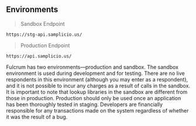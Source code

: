 ## Environments

> Sandbox Endpoint

```plaintext
https://stg-api.samplicio.us/
```

> Production Endpoint

```plaintext
https://api.samplicio.us/
```

Fulcrum has two environments—production and sandbox. The sandbox environment is used during development and for testing. There are no live respondents in this environment (although you may enter as a respondent), and it is not possible to incur any charges as a result of calls in the sandbox. It is important to note that lookup libraries in the sandbox are different from those in production. Production should only be used once an application has been thoroughly tested in staging. Developers are financially responsible for any transactions made on the system regardless of whether it was the result of a bug.